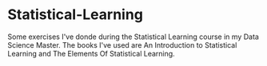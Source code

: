 # Statistical-Learning
Some exercises I've donde during the Statistical Learning course in my Data Science Master. The books I've used are An Introduction to Statistical Learning and The Elements Of Statistical Learning.
